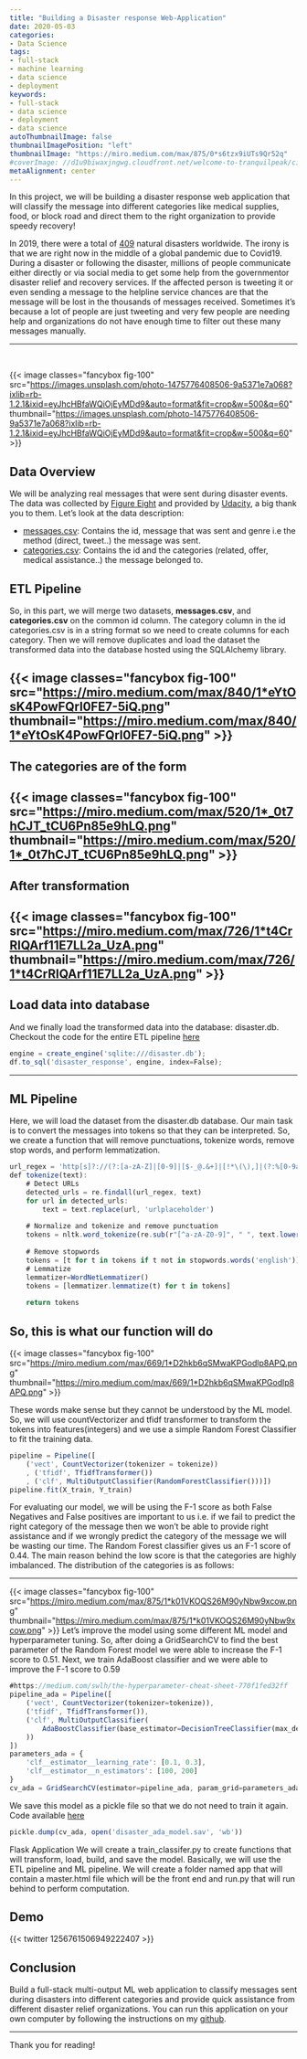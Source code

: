 ```yaml
---
title: "Building a Disaster response Web-Application"
date: 2020-05-03
categories:
- Data Science
tags:
- full-stack
- machine learning
- data science
- deployment
keywords:
- full-stack
- data science
- deployment
- data science
autoThumbnailImage: false
thumbnailImagePosition: "left"
thumbnailImage: "https://miro.medium.com/max/875/0*s6tzx9iUTs9Qr52q"
#coverImage: //d1u9biwaxjngwg.cloudfront.net/welcome-to-tranquilpeak/city.jpg
metaAlignment: center
---
```

In this project, we will be building a disaster response web application that will classify the message into different categories like medical supplies, food, or block road and direct them to the right organization to provide speedy recovery!

<!--more-->
<!--![Tranquilpeak](/img/showcase.png)
#Tranquilpeak is a gorgeous responsive theme for Hugo blog framework. It has many features and integrated services to improve user experience.-->
In 2019, there were a total of [409](https://www.statista.com/statistics/510959/number-of-natural-disasters-events-globally/) natural disasters worldwide. The irony is that we are right now in the middle of a global pandemic due to Covid19.  During a disaster or following the disaster, millions of people communicate either directly or via social media to get some help from the governmentor disaster relief and recovery services. If the affected person is tweeting it or even sending a message to the helpline service chances are that the message will be lost in the thousands of messages received. Sometimes it’s because a lot of people are just tweeting and very few people are needing help and organizations do not have enough time to filter out these many messages manually.
<!-- toc -->
---

<!--# Tranquilpeak-->

<!--[![Join the chat at https://gitter.im/LouisBarranqueiro/hexo-theme-tranquilpeak](https://badges.gitter.im/Join%20Chat.svg)](http s://gitter.im/LouisBarranqueiro/hexo-theme-tranquilpeak?utm_source=badge&utm_medium=badge&utm_campaign=pr-badge&utm_content=badge)-->

<!--A gorgeous responsive theme for Hugo blog framework

[![Tranquilpeak](/img/showcase.png)](https://tranquilpeak.kakawait.com)-->
<p></p>
<br>	


<!--[Unsplash](https://images.unsplash.com/photo-1475776408506-9a5371e7a068?ixlib=rb-1.2.1&ixid=eyJhcHBfaWQiOjEyMDd9&auto=format&fit=crop&w=500&q=60)-->

{{< image classes="fancybox fig-100" src="https://images.unsplash.com/photo-1475776408506-9a5371e7a068?ixlib=rb-1.2.1&ixid=eyJhcHBfaWQiOjEyMDd9&auto=format&fit=crop&w=500&q=60" thumbnail="https://images.unsplash.com/photo-1475776408506-9a5371e7a068?ixlib=rb-1.2.1&ixid=eyJhcHBfaWQiOjEyMDd9&auto=format&fit=crop&w=500&q=60" >}}
## Data Overview

<!--**ATTENTION** during *alpha* or *beta* [versions](https://github.com/kakawait/hugo-tranquilpeak-theme/milestones) breaking changes are possible on config file.

You can track [breaking changes label](https://github.com/kakawait/hugo-tranquilpeak-theme/issues?q=is%3Aissue+is%3Aopen+label%3A%22breaking+changes%22).

How can I migrate my current version? Please read [CHANGELOG.md](https://github.com/kakawait/hugo-tranquilpeak-theme/blob/master/CHANGELOG.md).-->
We will be analyzing real messages that were sent during disaster events. The data was collected by [Figure Eight](https://appen.com/) and provided by [Udacity](https://classroom.udacity.com/courses/ud257), a big thank you to them. Let’s look at the data description:

<!--## Credits

*Hugo* version of Tranquilpeak is a based on original *Hexo* version https://github.com/LouisBarranqueiro/hexo-theme-tranquilpeak. This version is simply a port to *Hugo* static site generator.

Please all the credit should be attributed to [original *Hexo* version](https://github.com/LouisBarranqueiro/hexo-theme-tranquilpeak) and its author [Louis Barranqueiro](https://github.com/LouisBarranqueiro).

*Hugo* version keeps every `.js` and `.css` files untouched from original *Hexo* version in order to enjoy futur original *Hexo* version updates or features!-->
- [messages.csv](https://github.com/harshdarji23/Disaster-Response-WebApplication/blob/master/workspace/data/disaster_messages.csv): Contains the id, message that was sent and genre i.e the method (direct, tweet..) the message was sent.
- [categories.csv](https://github.com/harshdarji23/Disaster-Response-WebApplication/blob/master/workspace/data/disaster_categories.csv): Contains the id and the categories (related, offer, medical assistance..) the message belonged to.

## ETL Pipeline
So, in this part, we will merge two datasets, **messages.csv**, and **categories.csv** on the common id column. The category column in the id categories.csv is in a string format so we need to create columns for each category. Then we will remove duplicates and load the dataset the transformed data into the database hosted using the SQLAlchemy library.
<!--
- [General](#general)
- [Features](#features)
- [Quick start](#quick-start)
- [Demo](#demo)
- [Documentation](#documentation)
- [Contributing](#contributing)
- [Showcase](#showcase)
- [License](#license)-->
{{< image classes="fancybox fig-100" src="https://miro.medium.com/max/840/1*eYtOsK4PowFQrl0FE7-5iQ.png" thumbnail="https://miro.medium.com/max/840/1*eYtOsK4PowFQrl0FE7-5iQ.png" >}}
---
The categories are of the form
---
{{< image classes="fancybox fig-100" src="https://miro.medium.com/max/520/1*_0t7hCJT_tCU6Pn85e9hLQ.png" thumbnail="https://miro.medium.com/max/520/1*_0t7hCJT_tCU6Pn85e9hLQ.png" >}}
---
After transformation
---
{{< image classes="fancybox fig-100" src="https://miro.medium.com/max/726/1*t4CrRIQArf11E7LL2a_UzA.png" thumbnail="https://miro.medium.com/max/726/1*t4CrRIQArf11E7LL2a_UzA.png" >}}
---
Load data into database
---
And we finally load the transformed data into the database: disaster.db. <br>
Checkout the code for the entire ETL pipeline [here](https://github.com/harshdarji23/Disaster-Response-WebApplication/blob/master/Jupyter%20Notebooks/ETL%20Pipeline%20Preparation.ipynb)

```js
engine = create_engine('sqlite:///disaster.db');
df.to_sql('disaster_response', engine, index=False);
```
---
ML Pipeline
---
Here, we will load the dataset from the disaster.db database. Our main task is to convert the messages into tokens so that they can be interpreted. So, we create a function that will remove punctuations, tokenize words, remove stop words, and perform lemmatization.

```js
url_regex = 'http[s]?://(?:[a-zA-Z]|[0-9]|[$-_@.&+]|[!*\(\),]|(?:%[0-9a-fA-F][0-9a-fA-F]))+'
def tokenize(text):
    # Detect URLs
    detected_urls = re.findall(url_regex, text)
    for url in detected_urls:
        text = text.replace(url, 'urlplaceholder')
    
    # Normalize and tokenize and remove punctuation
    tokens = nltk.word_tokenize(re.sub(r"[^a-zA-Z0-9]", " ", text.lower()))
    
    # Remove stopwords
    tokens = [t for t in tokens if t not in stopwords.words('english')]
    # Lemmatize
    lemmatizer=WordNetLemmatizer()
    tokens = [lemmatizer.lemmatize(t) for t in tokens]
    
    return tokens
```

So, this is what our function will do
---
{{< image classes="fancybox fig-100" src="https://miro.medium.com/max/669/1*D2hkb6qSMwaKPGodlp8APQ.png" thumbnail="https://miro.medium.com/max/669/1*D2hkb6qSMwaKPGodlp8APQ.png" >}}

These words make sense but they cannot be understood by the ML model. So, we will use countVectorizer and tfidf transformer to transform the tokens into features(integers) and we use a simple Random Forest Classifier to fit the training data.
```js
pipeline = Pipeline([
    ('vect', CountVectorizer(tokenizer = tokenize))
    , ('tfidf', TfidfTransformer())
    , ('clf', MultiOutputClassifier(RandomForestClassifier()))])
pipeline.fit(X_train, Y_train)
```

For evaluating our model, we will be using the F-1 score as both False Negatives and False positives are important to us i.e. if we fail to predict the right category of the message then we won’t be able to provide right assistance and if we wrongly predict the category of the message we will be wasting our time.
The Random Forest classifier gives us an F-1 score of 0.44. The main reason behind the low score is that the categories are highly imbalanced. The distribution of the categories is as follows:

---
{{< image classes="fancybox fig-100" src="https://miro.medium.com/max/875/1*k01VKOQS26M90yNbw9xcow.png" thumbnail="https://miro.medium.com/max/875/1*k01VKOQS26M90yNbw9xcow.png" >}}
Let’s improve the model using some different ML model and hyperparameter tuning. So, after doing a GridSearchCV to find the best parameter of the Random Forest model we were able to increase the F-1 score to 0.51. Next, we train AdaBoost classifier and we were able to improve the F-1 score to 0.59

```js
#https://medium.com/swlh/the-hyperparameter-cheat-sheet-770f1fed32ff
pipeline_ada = Pipeline([
    ('vect', CountVectorizer(tokenizer=tokenize)),
    ('tfidf', TfidfTransformer()),
    ('clf', MultiOutputClassifier(
        AdaBoostClassifier(base_estimator=DecisionTreeClassifier(max_depth=1, class_weight='balanced'))
    ))
])
parameters_ada = {
    'clf__estimator__learning_rate': [0.1, 0.3],
    'clf__estimator__n_estimators': [100, 200]
}
cv_ada = GridSearchCV(estimator=pipeline_ada, param_grid=parameters_ada, cv=3, scoring='f1_weighted', verbose=3)
```

We save this model as a pickle file so that we do not need to train it again. Code available [here](https://github.com/harshdarji23/Disaster-Response-WebApplication/blob/master/Jupyter%20Notebooks/ML%20Pipeline%20Preparation.ipynb)

```js
pickle.dump(cv_ada, open('disaster_ada_model.sav', 'wb'))
```

Flask Application
We will create a train_classifer.py to create functions that will transform, load, build, and save the model. Basically, we will use the ETL pipeline and ML pipeline. We will create a folder named app that will contain a master.html file which will be the front end and run.py that will run behind to perform computation.

## Demo


{{< twitter 1256761506949222407 >}}



## Conclusion
Build a full-stack multi-output ML web application to classify messages sent during disasters into different categories and provide quick assistance from different disaster relief organizations. You can run this application on your own computer by following the instructions on my [github](https://github.com/harshdarji23/Disaster-Response-WebApplication).

---
Thank you for reading!
<!--## General

- **Authors**: [Louis Barranqueiro (LouisBarranqueiro)](https://github.com/LouisBarranqueiro) and [Thibaud Leprêtre (kakawait)](https://github.com/kakawait)
- **Version**: 0.4.8-BETA (based on Hexo version 1.10.0)
- **Compatibility**: Hugo v0.53

## Features

**General features:**

- Fully responsive
- Optimized for tablets & mobiles
- Configurable menu of the sidebar
- Pages to filter tags, categories and archives
- Background cover image
- Beautiful about page
- Support Open Graph protocol
- Easily customizable (fonts, colors, layout elements, code coloration, etc..)
- Documentations
- Support internationalization (i18)

**Posts features:**

- Thumbnail image
- Cover image
- Responsive videos & images
- Sharing options
- Navigation menu
- GitHub theme for code highlighting (customizable)
- Image gallery
- Tags for images (FancyBox), wide images, tabbed code blocks, highlighted text, alerts
- Table of contents

**Integrated services:**

- Disqus
- Google analytics
- Gravatar
- Facebook Insights

### Missing features from original *Hexo* version

- [ ] Baidu analytics
- [ ] Algolia (https://github.com/kakawait/hugo-tranquilpeak-theme/issues/8)
- [ ] Pagination custumization `tagPagination`, `categoryPagination` and `archivePagination` (https://github.com/kakawait/hugo-tranquilpeak-theme/issues/17)

**ATTENTION** following features will not be possible due to *Hugo* limitations

- Archives pages by years `/archives/2015`
- Archives pages by month `/archives/2015/01`

## Quick start

**Please read [user documentation](https://github.com/kakawait/hugo-tranquilpeak-theme/blob/master/docs/user.md), it's short and useful to discover all features and possibilities of the theme, especially the  [writing posts](https://github.com/kakawait/hugo-tranquilpeak-theme/blob/master/docs/user.md#writing-posts) section**

### For people who want to use the original version of Tranquilpeak without modifications (users)

Go to the directory where you have your Hugo site and run:

```shell
mkdir themes
cd themes
git clone https://github.com/kakawait/hugo-tranquilpeak-theme.git
```

After installing the Tranquilpeak theme successfully, we recommend you to take a look at the [exampleSite](exampleSite) directory. You will find a working Hugo site configured with the Tranquilpeak theme that you can use as a starting point for your site.

First, let's take a look at the [config.toml](exampleSite/config.tom). It will be useful to learn how to customize your site. Feel free to play around with the settings.

More information on [user documentation](https://github.com/kakawait/hugo-tranquilpeak-theme/blob/master/docs/user.md) to install and configure the theme

### For people who want to create their own version of tranquilpeak (developers)

1. Run `git clone https://github.com/kakawait/hugo-tranquilpeak-theme.git`
2. Follow [developer documentation](https://github.com/kakawait/hugo-tranquilpeak-theme/blob/master/docs/developer.md) to edit and build the theme

## Demo

Check out Tranquilpeak theme in live : [hugo-tranquilpeak-theme demo](https://tranquilpeak.kakawait.com)

## Showcase

Checkout showcase https://github.com/kakawait/hugo-tranquilpeak-theme/wiki/Showcase

### How can I add my site to the showcase

**Click [here](https://github.com/kakawait/hugo-tranquilpeak-theme/issues/new?title=Add%20my%20blog%20into%20the%20showcase&body=Hey,%20add%20my%20blog%20into%20the%20showcase:) to add your blog into the showcase.**

Please fill the following information:

1. public url
2. name (optional)
3. description (optional)

## Documentation

If it's your first time using Hugo, please check [Hugo official documentation](https://gohugo.io/overview/introduction/)

### For users

To install and configure the theme, consult the following documentation : [user documentation](https://githubh.com/kakawait/hugo-tranquilpeak-theme/blob/master/docs/user.md)

### For developers

To understand the code, the workflow and edit the theme, consult the following documentation : [developer documentation](https://github.com/kakawait/hugo-tranquilpeak-theme/blob/master/docs/developer.md)

## Contributing

All kinds of contributions (enhancements, new features, documentation & code improvements, issues & bugs reporting) are welcome.

As explained on [Credits](#credits):

> *Hugo* version keeps every `.js` and `.css` files untouched from original *Hexo* version in order to enjoy futur original *Hexo* version updates or features!

That mean I would keep a stronge dependency with original *Hexo* theme. Thus if you want to suggest any modifications on `.css` or `.js` files **I will submit those changes to original *Hexo* theme** (except if it's really specific to *Hugo* bugs that is not present on *Hexo*).

## License

hugo-tranquilpeak-theme is released under the terms of the [GNU General Public License v3.0](https://github.com/kakawait/hugo-tranquilpeak-theme/blob/master/LICENSE).-->


